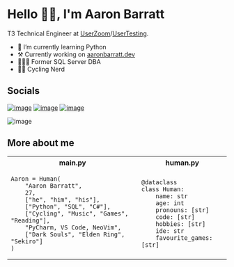 # Hello 👋🏻, I'm Aaron Barratt

T3 Technical Engineer at [UserZoom](https://www.userzoom.com/)/[UserTesting](https://www.usertesting.com/).

- 🐍 I’m currently learning Python
- ⚒️ Currently working on [aaronbarratt.dev](https://www.aaronbarratt.dev/ )
- 👨🏻‍💻 Former SQL Server DBA
- 🚴🏻️ Cycling Nerd

## Socials


[![image](https://img.shields.io/badge/LinkedIn-0077B5?style=for-the-badge&logo=linkedin&logoColor=white)](https://www.linkedin.com/in/aaron-barratt/) [![image](https://img.shields.io/badge/Instagram-E4405F?style=for-the-badge&logo=instagram&logoColor=white)](https://www.instagram.com/aarontbarratt/) [![image](https://img.shields.io/badge/GitHub-100000?style=for-the-badge&logo=github&logoColor=white)](https://github.com/aarontbarratt)

![image](https://www.codewars.com/users/BanAaron/badges/small)

## More about me

</td>
</tr>
</table><table>
<r>
<th>main.py</th>
<th>human.py</th>
</tr>
<tr>
<td>

```python3
Aaron = Human(
    "Aaron Barratt",
    27,
    ["he", "him", "his"],
    ["Python", "SQL", "C#"],
    ["Cycling", "Music", "Games", "Reading"],
    "PyCharm, VS Code, NeoVim",
    ["Dark Souls", "Elden Ring", "Sekiro"]
)
```

</td>
<td>

```python3
@dataclass
class Human:
    name: str
    age: int
    pronouns: [str]
    code: [str]
    hobbies: [str]
    ide: str
    favourite_games: [str]
```

</td>
</tr>
</table>
